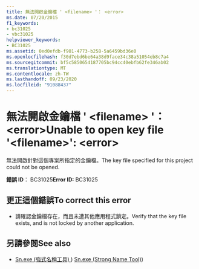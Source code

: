 ```yaml
---
title: 無法開啟金鑰檔 ' <filename> '： <error>
ms.date: 07/20/2015
f1_keywords:
- bc31025
- vbc31025
helpviewer_keywords:
- BC31025
ms.assetid: 0ed0efdb-f901-4773-b258-5a6459bd36e0
ms.openlocfilehash: f30d7ebd6be64a38d9face34c38a51054eb8c7a4
ms.sourcegitcommit: bf5c5850654187705bc94cc40ebfb62fe346ab02
ms.translationtype: MT
ms.contentlocale: zh-TW
ms.lasthandoff: 09/23/2020
ms.locfileid: "91088437"
---
```

# <a name="unable-to-open-key-file-filename-error"></a><span data-ttu-id="631d6-102">無法開啟金鑰檔 ' \<filename> '： \<error></span><span class="sxs-lookup"><span data-stu-id="631d6-102">Unable to open key file '\<filename>': \<error></span></span>

<span data-ttu-id="631d6-103">無法開啟針對這個專案所指定的金鑰檔。</span><span class="sxs-lookup"><span data-stu-id="631d6-103">The key file specified for this project could not be opened.</span></span>  
  
 <span data-ttu-id="631d6-104">**錯誤 ID︰** BC31025</span><span class="sxs-lookup"><span data-stu-id="631d6-104">**Error ID:** BC31025</span></span>  
  
## <a name="to-correct-this-error"></a><span data-ttu-id="631d6-105">更正這個錯誤</span><span class="sxs-lookup"><span data-stu-id="631d6-105">To correct this error</span></span>  
  
- <span data-ttu-id="631d6-106">請確認金鑰檔存在，而且未遭其他應用程式鎖定。</span><span class="sxs-lookup"><span data-stu-id="631d6-106">Verify that the key file exists, and is not locked by another application.</span></span>  
  
## <a name="see-also"></a><span data-ttu-id="631d6-107">另請參閱</span><span class="sxs-lookup"><span data-stu-id="631d6-107">See also</span></span>

- <span data-ttu-id="631d6-108">[Sn.exe (強式名稱工具) ](../../framework/tools/sn-exe-strong-name-tool.md)) </span><span class="sxs-lookup"><span data-stu-id="631d6-108">[Sn.exe (Strong Name Tool)](../../framework/tools/sn-exe-strong-name-tool.md))</span></span>
